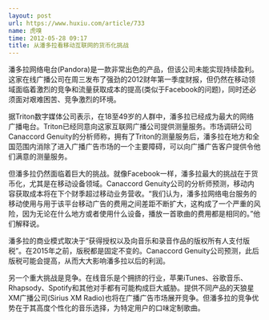 ```yaml
---
layout: post
url: https://www.huxiu.com/article/733
name: 虎嗅
time: 2012-05-28 09:17
title: 从潘多拉看移动互联网的货币化挑战
---
```

潘多拉网络电台(Pandora)是一款非常出色的产品，但该公司未能实现持续盈利。这家在线广播公司在周三发布了强劲的2012财年第一季度财报，但仍然在移动领域面临着激烈的竞争和流量获取成本的提高(类似于Facebook的问题)，同时还必须面对艰难困苦、竞争激烈的环境。

据Triton数字媒体公司表示，在18至49岁的人群中，潘多拉已经成为最大的网络广播电台。Triton已经同意向这家互联网广播公司提供测量服务。市场调研公司Canaccord Genuity的分析师称，拥有了Triton的测量服务后，潘多拉在地方和全国范围内消除了进入广播广告市场的一个主要障碍，可以向广播广告客户提供令他们满意的测量服务。

但潘多拉仍然面临着巨大的挑战。就像Facebook一样，潘多拉最大的挑战在于货币化，尤其是在移动设备领域。Canaccord Genuity公司的分析师预测，移动内容获取成本将在下个财季超过移动业务营收。“我们认为，潘多拉网络电台服务的移动使用与用于该平台移动广告的费用之间差距不断扩大，这构成了一个严重的风险，因为无论在什么地方或者使用什么设备，播放一首歌曲的费用都是相同的。”他们解释说。

潘多拉的商业模式取决于“获得授权以及向音乐和录音作品的版权所有人支付版税”。在2015年之前，版税都是固定不变的。Canaccord Genuity公司预测，此后版税可能会提高，从而大大影响潘多拉以后的利润。

另一个重大挑战是竞争。在线音乐是个拥挤的行业，苹果iTunes、谷歌音乐、Rhapsody、Spotify和其他对手都有可能构成巨大威胁。提供不同产品的天狼星XM广播公司(Sirius XM Radio)也将在广播广告市场展开竞争。但潘多拉的竞争优势在于其高度个性化的音乐选择，为特定用户的口味定制歌曲。

